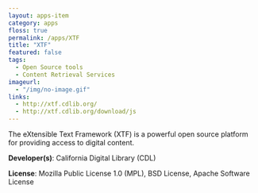 ```yaml
---
layout: apps-item
category: apps
floss: true
permalink: /apps/XTF
title: "XTF"
featured: false
tags:
  - Open Source tools
  - Content Retrieval Services
imageurl:
  - "/img/no-image.gif"
links:
  - http://xtf.cdlib.org/
  - http://xtf.cdlib.org/download/js
---
```


The eXtensible Text Framework (XTF) is a powerful open source platform for providing access to digital content.

**Developer(s)**: California Digital Library (CDL)

**License**: Mozilla Public License 1.0 (MPL), BSD License, Apache Software License

